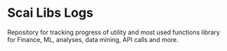# Scai Libs Logs
Repository for tracking progress of utility and most used functions library for Finance, ML, analyses, data mining, API calls and more.
